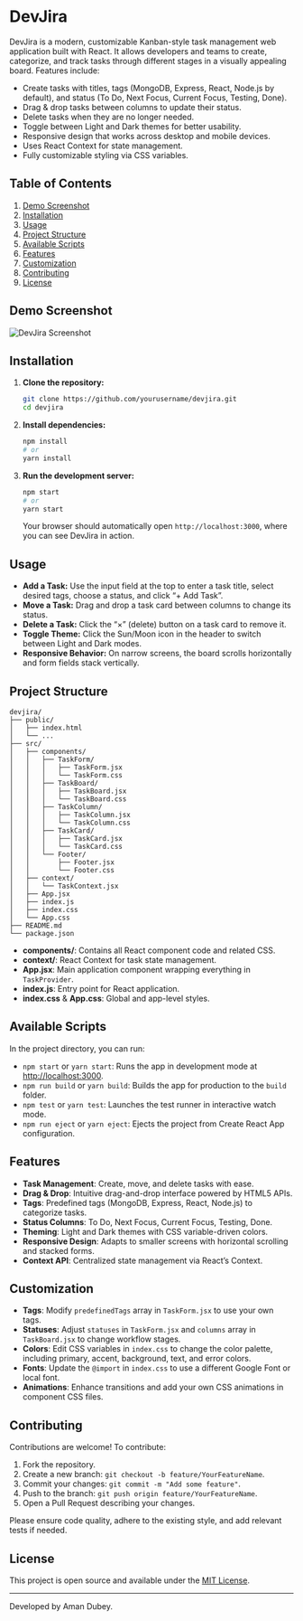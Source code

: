 # DevJira

DevJira is a modern, customizable Kanban-style task management web application built with React. It allows developers and teams to create, categorize, and track tasks through different stages in a visually appealing board. Features include:

-   Create tasks with titles, tags (MongoDB, Express, React, Node.js by default), and status (To Do, Next Focus, Current Focus, Testing, Done).
-   Drag & drop tasks between columns to update their status.
-   Delete tasks when they are no longer needed.
-   Toggle between Light and Dark themes for better usability.
-   Responsive design that works across desktop and mobile devices.
-   Uses React Context for state management.
-   Fully customizable styling via CSS variables.

## Table of Contents

1. [Demo Screenshot](#demo-screenshot)
2. [Installation](#installation)
3. [Usage](#usage)
4. [Project Structure](#project-structure)
5. [Available Scripts](#available-scripts)
6. [Features](#features)
7. [Customization](#customization)
8. [Contributing](#contributing)
9. [License](#license)

## Demo Screenshot

![DevJira Screenshot](./screenshot.png)

## Installation

1. **Clone the repository:**

    ```bash
    git clone https://github.com/yourusername/devjira.git
    cd devjira
    ```

2. **Install dependencies:**

    ```bash
    npm install
    # or
    yarn install
    ```

3. **Run the development server:**

    ```bash
    npm start
    # or
    yarn start
    ```

    Your browser should automatically open `http://localhost:3000`, where you can see DevJira in action.

## Usage

-   **Add a Task:** Use the input field at the top to enter a task title, select desired tags, choose a status, and click “+ Add Task”.
-   **Move a Task:** Drag and drop a task card between columns to change its status.
-   **Delete a Task:** Click the “×” (delete) button on a task card to remove it.
-   **Toggle Theme:** Click the Sun/Moon icon in the header to switch between Light and Dark modes.
-   **Responsive Behavior:** On narrow screens, the board scrolls horizontally and form fields stack vertically.

## Project Structure

```
devjira/
├── public/
│   ├── index.html
│   └── ...
├── src/
│   ├── components/
│   │   ├── TaskForm/
│   │   │   ├── TaskForm.jsx
│   │   │   └── TaskForm.css
│   │   ├── TaskBoard/
│   │   │   ├── TaskBoard.jsx
│   │   │   └── TaskBoard.css
│   │   ├── TaskColumn/
│   │   │   ├── TaskColumn.jsx
│   │   │   └── TaskColumn.css
│   │   ├── TaskCard/
│   │   │   ├── TaskCard.jsx
│   │   │   └── TaskCard.css
│   │   └── Footer/
│   │       ├── Footer.jsx
│   │       └── Footer.css
│   ├── context/
│   │   └── TaskContext.jsx
│   ├── App.jsx
│   ├── index.js
│   ├── index.css
│   └── App.css
├── README.md
└── package.json
```

-   **components/**: Contains all React component code and related CSS.
-   **context/**: React Context for task state management.
-   **App.jsx**: Main application component wrapping everything in `TaskProvider`.
-   **index.js**: Entry point for React application.
-   **index.css** & **App.css**: Global and app-level styles.

## Available Scripts

In the project directory, you can run:

-   `npm start` or `yarn start`: Runs the app in development mode at [http://localhost:3000](http://localhost:3000).
-   `npm run build` or `yarn build`: Builds the app for production to the `build` folder.
-   `npm test` or `yarn test`: Launches the test runner in interactive watch mode.
-   `npm run eject` or `yarn eject`: Ejects the project from Create React App configuration.

## Features

-   **Task Management**: Create, move, and delete tasks with ease.
-   **Drag & Drop**: Intuitive drag-and-drop interface powered by HTML5 APIs.
-   **Tags**: Predefined tags (MongoDB, Express, React, Node.js) to categorize tasks.
-   **Status Columns**: To Do, Next Focus, Current Focus, Testing, Done.
-   **Theming**: Light and Dark themes with CSS variable-driven colors.
-   **Responsive Design**: Adapts to smaller screens with horizontal scrolling and stacked forms.
-   **Context API**: Centralized state management via React’s Context.

## Customization

-   **Tags**: Modify `predefinedTags` array in `TaskForm.jsx` to use your own tags.
-   **Statuses**: Adjust `statuses` in `TaskForm.jsx` and `columns` array in `TaskBoard.jsx` to change workflow stages.
-   **Colors**: Edit CSS variables in `index.css` to change the color palette, including primary, accent, background, text, and error colors.
-   **Fonts**: Update the `@import` in `index.css` to use a different Google Font or local font.
-   **Animations**: Enhance transitions and add your own CSS animations in component CSS files.

## Contributing

Contributions are welcome! To contribute:

1. Fork the repository.
2. Create a new branch: `git checkout -b feature/YourFeatureName`.
3. Commit your changes: `git commit -m "Add some feature"`.
4. Push to the branch: `git push origin feature/YourFeatureName`.
5. Open a Pull Request describing your changes.

Please ensure code quality, adhere to the existing style, and add relevant tests if needed.

## License

This project is open source and available under the [MIT License](LICENSE).

---

Developed by Aman Dubey.

